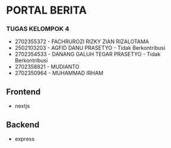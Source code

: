 # PORTAL BERITA
### TUGAS KELOMPOK 4
- 2702355372 - FACHRUROZI RIZKY ZIAN RIZALOTAMA
- 2502103203 - AGFID DANU PRASETYO - Tidak Berkontribusi
- 2702354533 - DANANG GALUH TEGAR PRASETYO - Tidak Berkontribusi
- 2702358821 - MUDIANTO
- 2702350964 - MUHAMMAD IRHAM
## Frontend
- nextjs
## Backend
- express

